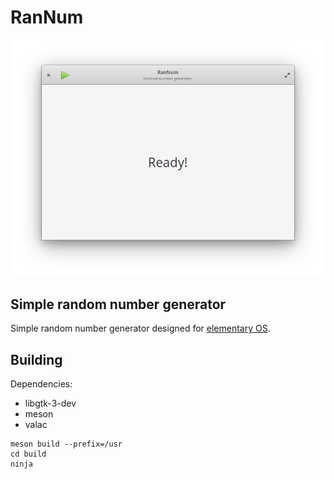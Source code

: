 # RanNum

![Screenshot](data/screenshot_alpha.png)

## Simple random number generator
Simple random number generator designed for [elementary OS](https://elementary.io).

## Building

Dependencies:

* libgtk-3-dev
* meson
* valac

```shell
meson build --prefix=/usr
cd build
ninja
```